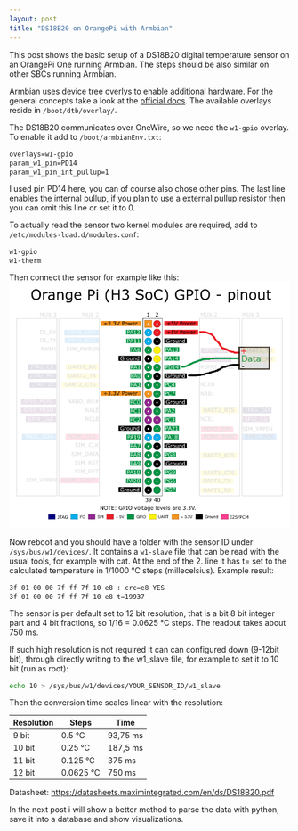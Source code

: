 ```yaml
---
layout: post
title: "DS18B20 on OrangePi with Armbian"
---
```

This post shows the basic setup of a DS18B20 digital temperature sensor on an OrangePi One running Armbian. The steps should be also similar on other SBCs running Armbian.

Armbian uses device tree overlys to enable additional hardware. For the general concepts take a look at the [official docs](https://docs.armbian.com/Hardware_Allwinner_overlays/). The available overlays reside in `/boot/dtb/overlay/`.

The DS18B20 communicates over OneWire, so we need the `w1-gpio` overlay. To enable it add to `/boot/armbianEnv.txt`:
```
overlays=w1-gpio
param_w1_pin=PD14
param_w1_pin_int_pullup=1
```
I used pin PD14 here, you can of course also chose other pins. The last line enables the internal pullup, if you plan to use a external pullup resistor then you can omit this line or set it to 0.

To actually read the sensor two kernel modules are required, add to `/etc/modules-load.d/modules.conf`:
```
w1-gpio
w1-therm
```

Then connect the sensor for example like this:
![orange pi one pinout](/assets/orangepi/h3_pinout_dsb.png)

Now reboot and you should have a folder with the sensor ID under `/sys/bus/w1/devices/`. It contains a `w1-slave` file that can be read with the usual tools, for example with cat. At the end of the 2. line it has t= set to the calculated temperature in 1/1000 °C steps (millecelsius).
Example result:
```
3f 01 00 00 7f ff 7f 10 e8 : crc=e8 YES
3f 01 00 00 7f ff 7f 10 e8 t=19937
```
The sensor is per default set to 12 bit resolution, that is a bit 8 bit integer part and 4 bit fractions, so 1/16 = 0.0625 °C steps. The readout takes about 750 ms. 

If such high resolution is not required it can can configured down (9-12bit bit), through directly writing to the w1_slave file, for example to set it to 10 bit (run as root):
```bash
echo 10 > /sys/bus/w1/devices/YOUR_SENSOR_ID/w1_slave
```
Then the conversion time scales linear with the resolution:

| Resolution    | Steps         | Time         |
| ------------- | ------------- | ------------ |
| 9 bit    | 0.5 °C | 93,75 ms |
| 10 bit    | 0.25 °C | 187,5 ms |
| 11 bit    | 0.125 °C | 375 ms |
| 12 bit    | 0.0625 °C | 750 ms |

Datasheet: <https://datasheets.maximintegrated.com/en/ds/DS18B20.pdf>


In the next post i will show a better method to parse the data with python, save it into a database and show visualizations.